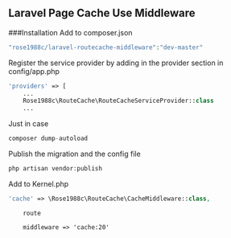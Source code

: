 ## Laravel Page Cache Use Middleware

###Installation
Add to composer.json

```php
"rose1988c/laravel-routecache-middleware":"dev-master"
```


Register the service provider by adding in the provider section in config/app.php

```php
'providers' => [
    ...
    Rose1988c\RouteCache\RouteCacheServiceProvider::class
    ...
```

Just in case

```php
composer dump-autoload
```

Publish the migration and the config file

```php
php artisan vendor:publish
```

Add to Kernel.php

```php
'cache' => \Rose1988c\RouteCache\CacheMiddleware::class,
```

````
    route

    middleware => 'cache:20'
````